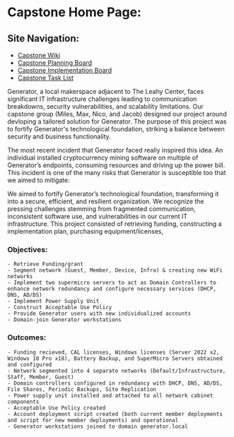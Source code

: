 # Capstone Home Page: 

## Site Navigation: 
- [Capstone Wiki](https://github.com/squatchulator/Capstone/wiki)
- [Capstone Planning Board](https://github.com/users/squatchulator/projects/1)
- [Capstone Implementation Board](https://github.com/users/squatchulator/projects/2)
- [Capstone Task List](https://github.com/squatchulator/Capstone/issues)

Generator, a local makerspace adjacent to The Leahy Center, faces significant IT infrastructure challenges leading to communication breakdowns, security vulnerabilities, and scalability limitations. Our capstone group (Miles, Max, Nico, and Jacob) designed our project around devloping a tailored solution for Generator. The purpose of this project was to fortify Generator's technological foundation, striking a balance between security and business functionality.

The most recent incident that Generator faced really inspired this idea. An individual installed cryptocurrency mining software on multiple of Generator’s endpoints, consuming resources and driving up the power bill. This incident is one of the many risks that Generator is susceptible too that we aimed to mitigate:

We aimed to fortify Generator’s technological foundation, transforming it into a secure, efficient, and resilient organization. We recognize the pressing challenges stemming from fragmented communication, inconsistent software use, and vulnerabilities in our current IT infrastructure. This project consisted of retrieving funding, constructing a implementation plan, purchasing equipment/licenses, 

### Objectives: 
```
- Retrieve Funding/grant 
- Segment network (Guest, Member, Device, Infra) & creating new WiFi networks
- Implement two supermicro servers to act as Domain Controllers to enhance network redundancy and configure necessary services (DHCP, DNS, AD/DS)
- Implement Power Supply Unit
- Construct Acceptable Use Policy
- Provide Generator users with new individualized accounts
- Domain-join Generator workstations 
```
### Outcomes: 
```
- Funding recieved, CAL licenses, Windows licenses (Server 2022 x2, Windows 10 Pro x18), Battery Backup, and SuperMicro Servers obtained and configured
- Network segmented into 4 separate networks (Default/Infrastructure, Staff, Member, Guest)
- Domain controllers configured in redundancy with DHCP, DNS, AD/DS, File Shares, Periodic Backups, Site Replication
- Power supply unit installed and attached to all network cabinet components
- Acceptable Use Policy created
- Account deployment script created (both current member deployments and script for new member deployments) and operational
- Generator workstations joined to domain generator.local
```
